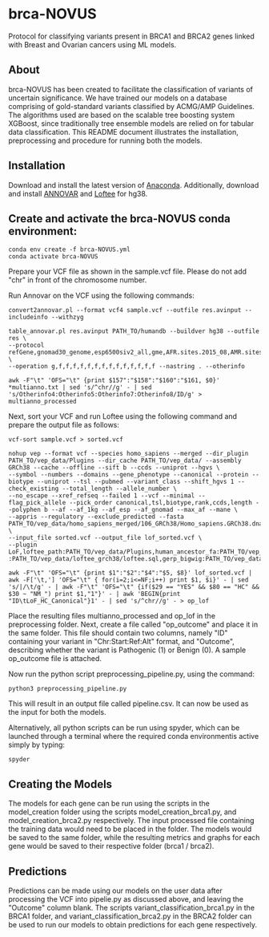 # brca-NOVUS
Protocol for classifying variants present in BRCA1 and BRCA2 genes linked with Breast and Ovarian cancers using ML models.


## About
brca-NOVUS has been created to facilitate the classification of variants of uncertain significance. We have trained our models on a database comprising of gold-standard variants classified by ACMG/AMP Guidelines.  The algorithms used are based on the scalable tree boosting system XGBoost, since traditionally tree ensemble models are relied on for tabular data classification. This README document illustrates the installation, preprocessing and procedure for running both the models.


## Installation
Download and install the latest version of [Anaconda](https://docs.anaconda.com/anaconda/install/linux/). Additionally, download and install [ANNOVAR](https://annovar.openbioinformatics.org/en/latest/user-guide/download/) and [Loftee](https://github.com/konradjk/loftee) for hg38.


## Create and activate the brca-NOVUS conda environment:
```
conda env create -f brca-NOVUS.yml
conda activate brca-NOVUS
```

Prepare your VCF file as shown in the sample.vcf file. Please do not add "chr" in front of the chromosome number.

Run Annovar on the VCF using the following commands:
```
convert2annovar.pl --format vcf4 sample.vcf --outfile res.avinput --includeinfo --withzyg

table_annovar.pl res.avinput PATH_TO/humandb --buildver hg38 --outfile res \
--protocol refGene,gnomad30_genome,esp6500siv2_all,gme,AFR.sites.2015_08,AMR.sites.2015_08,ALL.sites.2015_08,EAS.sites.2015_08,EUR.sites.2015_08,SAS.sites.2015_08,mcap,revel,avsnp150,clinvar_20210501,dbnsfp42a \
--operation g,f,f,f,f,f,f,f,f,f,f,f,f,f,f --nastring . --otherinfo

awk -F"\t" 'OFS="\t" {print $157":"$158":"$160":"$161, $0}' *multianno.txt | sed 's/^chr//g' - | sed 's/Otherinfo4:Otherinfo5:Otherinfo7:Otherinfo8/ID/g' > multianno_processed
```

Next, sort your VCF and run Loftee using the following command and prepare the output file as follows:
```
vcf-sort sample.vcf > sorted.vcf

nohup vep --format vcf --species homo_sapiens --merged --dir_plugin PATH_TO/vep_data/Plugins --dir_cache PATH_TO/vep_data/ --assembly GRCh38 --cache --offline --sift b --ccds --uniprot --hgvs \
--symbol --numbers --domains --gene_phenotype --canonical --protein --biotype --uniprot --tsl --pubmed --variant_class --shift_hgvs 1 --check_existing --total_length --allele_number \
--no_escape --xref_refseq --failed 1 --vcf --minimal --flag_pick_allele --pick_order canonical,tsl,biotype,rank,ccds,length --polyphen b --af --af_1kg --af_esp --af_gnomad --max_af --mane \
--appris --regulatory --exclude_predicted --fasta PATH_TO/vep_data/homo_sapiens_merged/106_GRCh38/Homo_sapiens.GRCh38.dna.toplevel.fa \
--input_file sorted.vcf --output_file lof_sorted.vcf \
--plugin LoF,loftee_path:PATH_TO/vep_data/Plugins,human_ancestor_fa:PATH_TO/vep_data/loftee_grch38/human_ancestor.fa.gz,conservation_file\
:PATH_TO/vep_data/loftee_grch38/loftee.sql,gerp_bigwig:PATH_TO/vep_data/loftee_grch38/gerp_conservation_scores.homo_sapiens.GRCh38.bw

awk -F"\t" 'OFS="\t" {print $1":"$2":"$4":"$5, $8}' lof_sorted.vcf | awk -F['\t,'] 'OFS="\t" { for(i=2;i<=NF;i++) print $1, $i}' - | sed 's/|/\t/g' - | awk -F"\t" 'OFS="\t" {if($29 == "YES" && $80 == "HC" && $30 ~ "NM_") print $1,"1"}' - | awk 'BEGIN{print "ID\tLoF_HC_Canonical"}1' - | sed 's/^chr//g' - > op_lof
```

  Place the resulting files multianno_processed and op_lof in the preprocessing folder. Next, create a file called "op_outcome" and place it in the same folder. This file should contain two columns, namely "ID" containing your variant in "Chr:Start:Ref:Alt" format, and "Outcome", describing whether the variant is Pathogenic (1) or Benign (0). A sample op_outcome file is attached.

Now run the python script preprocessing_pipeline.py, using the command:
```
python3 preprocessing_pipeline.py
```
This will result in an output file called pipeline.csv. It can now be used as the input for both the models.

Alternatively, all python scripts can be run using spyder, which can be launched through a terminal where the required conda environmentis active simply by typing:
```
spyder
```


## Creating the Models
The models for each gene can be run using the scripts in the model_creation folder using the scripts model_creation_brca1.py, and model_creation_brca2.py respectively. The input processed file containing the training data would need to be placed in the folder. The models would be saved to the same folder, while the resulting metrics and graphs for each gene would be saved to their respective folder (brca1 / brca2).

## Predictions
Predictions can be made using our models on the user data after processing the VCF into pipelie.py as discussed above, and leaving the "Outcome" column blank. The scripts variant_classification_brca1.py in the BRCA1 folder, and variant_classification_brca2.py in the BRCA2 folder can be used to run our models to obtain predictions for each gene respectively. 
